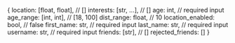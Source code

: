{
    location: [float, float], // []
    interests: [str, ...], // []
    age: int, // required input
    age_range: [int, int], // [18, 100]
    dist_range: float, // 10
    location_enabled: bool, // false
    first_name: str, // required input
    last_name: str, // required input
    username: str, // required input
    friends: [str], // []
    rejected_friends: []
}